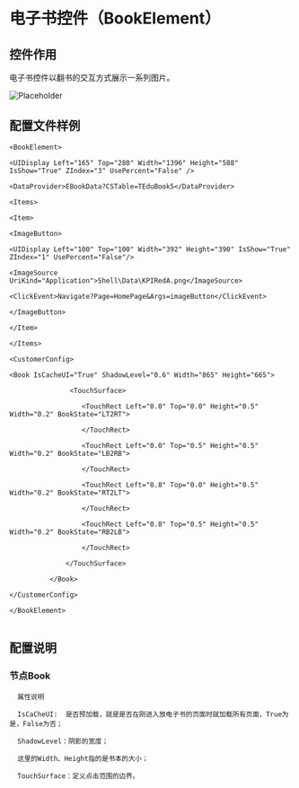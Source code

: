 # 电子书控件（BookElement）

## 控件作用

电子书控件以翻书的交互方式展示一系列图片。

![Placeholder](../../images/TextElement.png)

## 配置文件样例

```
<BookElement>

<UIDisplay Left="165" Top="280" Width="1396" Height="588" IsShow="True" ZIndex="3" UsePercent="False" />

<DataProvider>EBookData?CSTable=TEduBook5</DataProvider>

<Items>

<Item>

<ImageButton>

<UIDisplay Left="100" Top="100" Width="392" Height="390" IsShow="True"  ZIndex="1" UsePercent="False"/>

<ImageSource UriKind="Application">Shell\Data\KPIRedA.png</ImageSource>

<ClickEvent>Navigate?Page=HomePage&Args=imageButton</ClickEvent>

</ImageButton>

</Item>

</Items>

<CustomerConfig>

<Book IsCacheUI="True" ShadowLevel="0.6" Width="865" Height="665">

               <TouchSurface>

                  <TouchRect Left="0.0" Top="0.0" Height="0.5" Width="0.2" BookState="LT2RT">

                  </TouchRect>

                  <TouchRect Left="0.0" Top="0.5" Height="0.5" Width="0.2" BookState="LB2RB">

                  </TouchRect>

                  <TouchRect Left="0.8" Top="0.0" Height="0.5" Width="0.2" BookState="RT2LT">

                  </TouchRect>

                  <TouchRect Left="0.8" Top="0.5" Height="0.5" Width="0.2" BookState="RB2LB">

                  </TouchRect>

              </TouchSurface>

          </Book>

</CustomerConfig>

</BookElement>


```

## 配置说明

### 节点Book

      属性说明

      IsCaCheUI:  是否预加载，就是是否在刚进入放电子书的页面时就加载所有页面，True为是，False为否；

      ShadowLevel：阴影的宽度；

      这里的Width、Height指的是书本的大小；

      TouchSurface：定义点击范围的边界。

